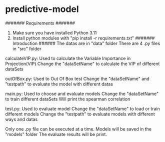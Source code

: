 # predictive-model
####### Requirements #######
1. Make sure you have installed Python 3.11 
2. Install python modules with "pip install -r requirements.txt"
####### Introduction ######
The datas are in "data" folder
There are 4 .py files in "src" folder

calculateVIP.py:
    Used to calculate the Variable Importance in Projection(VIP)
    Change the "dataSetName" to calculate the VIP of different dataSets

outOfBox.py:
    Used to Out Of Box test
    Change the "dataSetName" and "testpath" to evaluate the model with different datas

main.py:
    Used to choose and evaluate models
    Change the "dataSetName" to train different dataSets
    Will print the spearman correlation

test.py:
    Used to evaluate model
    Change the "dataSetName" to load or train different models
    Change the "testpath" to evaluate models with different ways and datas

Only one .py file can be executed at a time.
Models will be saved in the "models" folder
The evaluate results will be print.
